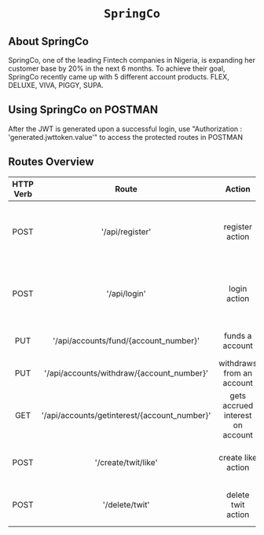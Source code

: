 <h1 align="center">
    
    SpringCo
</h1>



## About SpringCo

SpringCo, one of the leading Fintech companies in Nigeria, is expanding her customer base by 20% in the next 6 months.
To achieve their goal, SpringCo recently came up with 5 different account products.
FLEX, DELUXE, VIVA, PIGGY, SUPA. 

## Using SpringCo on POSTMAN
After the JWT is generated upon a successful login, use "Authorization : 'generated.jwttoken.value'" to access the protected routes in POSTMAN

## Routes Overview

| HTTP Verb    | Route          | Action | Used For    | Request | Expected Response/Action |
| :---:         |     :---:      |         :---: | :---: |  :---: | :---: |
| POST   | '/api/register'     | register action    | route to create a new user account   | {"first_name": "string", "first_name": "string", "email" : "string","password" : "string"} | {"status": true,"message": "User created successfully" |
| POST | '/api/login'      | login action     |route to login    |{"email" : "string","password" : "string"}    | Generates an JWT authentication token and call other endpoints   /api/accounts'     | create account action    | creates one account   |{"account_type": "number"} |{ "status": true, "message": "Twit created successfully"} |
| PUT | '/api/accounts/fund/{account_number}'     | funds a account    | account funding   |None | { "deposit_amount": "number"} |
| PUT | '/api/accounts/withdraw/{account_number}'     | withdraws from an account    | account withdrawal   | { "withdraw_amount": "number"} |
| GET | '/api/accounts/getinterest/{account_number}' | gets accrued interest on account     |interest calculation    |  |
| POST   | '/create/twit/like'     | create like action    | adds like to a twit   | {"twit_id": "string"}    | { "status": true, "message": "Twit liked successfully"}    |
| POST    | '/delete/twit'      | delete twit action     | deletes a twit if created by user    |{"id": "string"}    |{ "status": true, "message": "Twit deleted successfully"}    |

